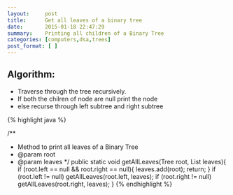 ```yaml
---
layout:     post
title:      Get all leaves of a binary tree
date:       2015-01-18 22:47:29
summary:    Printing all children of a Binary Tree
categories: [computers,dsa,trees]
post_format: [ ]
---
```

## Algorithm:

* Traverse through the tree recursively.
* If both the chilren of node are null print the node
* else recurse through left subtree and right subtree

{% highlight java %}

/**
 * Method to print all leaves of a Binary Tree
 * @param root
 * @param leaves
 */
public static void getAllLeaves(Tree root, List<Tree> leaves){
    if (root.left == null && root.right == null){
        leaves.add(root);
        return;
    }
    if (root.left != null)
        getAllLeaves(root.left, leaves);
    if (root.right != null)
        getAllLeaves(root.right, leaves);
}
{% endhighlight %}